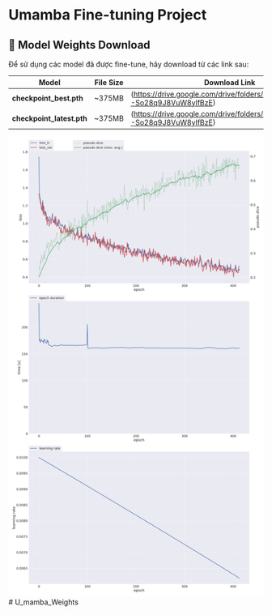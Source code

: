 # Umamba Fine-tuning Project

## 🧠 **Model Weights Download**

Để sử dụng các model đã được fine-tune, hãy download từ các link sau:

| Model | File Size | Download Link |
|-------|-----------|---------------|
| **checkpoint_best.pth** | ~375MB | (https://drive.google.com/drive/folders/11wgoO7OSMfTg--So28q9J8VuW8ylfBzE) |
| **checkpoint_latest.pth** | ~375MB | (https://drive.google.com/drive/folders/11wgoO7OSMfTg--So28q9J8VuW8ylfBzE) |


<img src="progress.png" alt="Training Progress"># U_mamba_Weights
